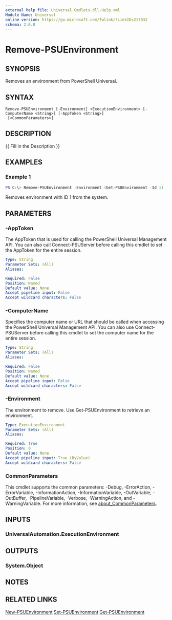 ```yaml
---
external help file: Universal.Cmdlets.dll-Help.xml
Module Name: Universal
online version: https://go.microsoft.com/fwlink/?LinkID=217032
schema: 2.0.0
---
```


# Remove-PSUEnvironment

## SYNOPSIS
Removes an environment from PowerShell Universal.

## SYNTAX

```
Remove-PSUEnvironment [-Environment] <ExecutionEnvironment> [-ComputerName <String>] [-AppToken <String>]
 [<CommonParameters>]
```

## DESCRIPTION
{{ Fill in the Description }}

## EXAMPLES

### Example 1
```powershell
PS C:\> Remove-PSUEnvironment -Environment (Get-PSUEnvironment -Id 1)
```

Removes environment with ID 1 from the system.

## PARAMETERS

### -AppToken
The AppToken that is used for calling the PowerShell Universal Management API. You can also call Connect-PSUServer before calling this cmdlet to set the AppToken for the entire session.


```yaml
Type: String
Parameter Sets: (All)
Aliases:

Required: False
Position: Named
Default value: None
Accept pipeline input: False
Accept wildcard characters: False
```

### -ComputerName
Specifies the computer name or URL that should be called when accessing the PowerShell Universal Management API. You can also use Connect-PSUServer before calling this cmdlet to set the computer name for the entire session. 


```yaml
Type: String
Parameter Sets: (All)
Aliases:

Required: False
Position: Named
Default value: None
Accept pipeline input: False
Accept wildcard characters: False
```

### -Environment
The environment to remove. Use Get-PSUEnvironment to retrieve an environment.

```yaml
Type: ExecutionEnvironment
Parameter Sets: (All)
Aliases:

Required: True
Position: 0
Default value: None
Accept pipeline input: True (ByValue)
Accept wildcard characters: False
```

### CommonParameters
This cmdlet supports the common parameters: -Debug, -ErrorAction, -ErrorVariable, -InformationAction, -InformationVariable, -OutVariable, -OutBuffer, -PipelineVariable, -Verbose, -WarningAction, and -WarningVariable. For more information, see [about_CommonParameters](http://go.microsoft.com/fwlink/?LinkID=113216).

## INPUTS

### UniversalAutomation.ExecutionEnvironment

## OUTPUTS

### System.Object
## NOTES

## RELATED LINKS

[New-PSUEnvironment](New-PSUEnvironment.md)
[Set-PSUEnvironment](Set-PSUEnvironment.md)
[Get-PSUEnvironment](Get-PSUEnvironment.md)